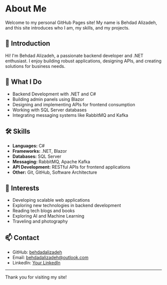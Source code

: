 # About Me

Welcome to my personal GitHub Pages site! My name is Behdad Alizadeh, and this site introduces who I am, my skills, and my projects.

## 👋 Introduction

Hi! I'm Behdad Alizadeh, a passionate backend developer and .NET enthusiast. I enjoy building robust applications, designing APIs, and creating solutions for business needs.

## 💼 What I Do

- Backend Development with .NET and C#
- Building admin panels using Blazor
- Designing and implementing APIs for frontend consumption
- Working with SQL Server databases
- Integrating messaging systems like RabbitMQ and Kafka

## 🛠️ Skills

- **Languages:** C#
- **Frameworks:** .NET, Blazor
- **Databases:** SQL Server
- **Messaging:** RabbitMQ, Apache Kafka
- **API Development:** RESTful APIs for frontend applications
- **Other:** Git, GitHub, Software Architecture

## 🌱 Interests

- Developing scalable web applications
- Exploring new technologies in backend development
- Reading tech blogs and books
- Exploring AI and Machine Learning
- Traveling and photography

## 📫 Contact

- GitHub: [behdadalizadeh](https://github.com/behdadalizadeh)
- Email: behdadalizadeh@outlook.com
- LinkedIn: [Your LinkedIn](https://www.linkedin.com/in/behdad-alizadeh-baa788139)

---

Thank you for visiting my site!
